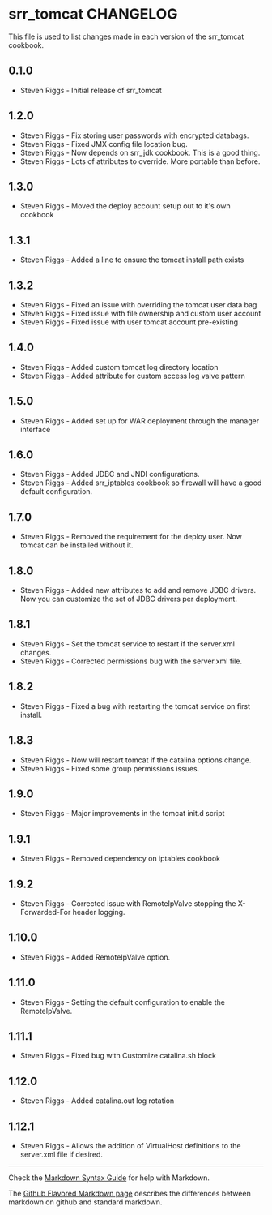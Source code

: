 srr_tomcat CHANGELOG
======================

This file is used to list changes made in each version of the srr_tomcat cookbook.

0.1.0
-----
- Steven Riggs - Initial release of srr_tomcat

1.2.0
-----
- Steven Riggs - Fix storing user passwords with encrypted databags.
- Steven Riggs - Fixed JMX config file location bug.
- Steven Riggs - Now depends on srr_jdk cookbook.  This is a good thing.
- Steven Riggs - Lots of attributes to override. More portable than before.

1.3.0
-----
- Steven Riggs - Moved the deploy account setup out to it's own cookbook

1.3.1
-----
- Steven Riggs - Added a line to ensure the tomcat install path exists

1.3.2
-----
- Steven Riggs - Fixed an issue with overriding the tomcat user data bag
- Steven Riggs - Fixed issue with file ownership and custom user account
- Steven Riggs - Fixed issue with user tomcat account pre-existing

1.4.0
-----
- Steven Riggs - Added custom tomcat log directory location
- Steven Riggs - Added attribute for custom access log valve pattern

1.5.0
-----
- Steven Riggs - Added set up for WAR deployment through the manager interface

1.6.0
-----
- Steven Riggs - Added JDBC and JNDI configurations.
- Steven Riggs - Added srr_iptables cookbook so firewall will have a good default configuration.

1.7.0
-----
- Steven Riggs - Removed the requirement for the deploy user.  Now tomcat can be installed without it.

1.8.0
-----
- Steven Riggs - Added new attributes to add and remove JDBC drivers. Now you can customize the set of JDBC drivers per deployment.

1.8.1
-----
- Steven Riggs - Set the tomcat service to restart if the server.xml changes.
- Steven Riggs - Corrected permissions bug with the server.xml file.

1.8.2
-----
- Steven Riggs - Fixed a bug with restarting the tomcat service on first install.

1.8.3
-----
- Steven Riggs - Now will restart tomcat if the catalina options change.
- Steven Riggs - Fixed some group permissions issues.

1.9.0
-----
- Steven Riggs - Major improvements in the tomcat init.d script

1.9.1
-----
- Steven Riggs - Removed dependency on iptables cookbook

1.9.2
-----
- Steven Riggs - Corrected issue with RemoteIpValve stopping the X-Forwarded-For header logging.

1.10.0
------
- Steven Riggs - Added RemoteIpValve option.

1.11.0
------
- Steven Riggs - Setting the default configuration to enable the RemoteIpValve.

1.11.1
------
- Steven Riggs - Fixed bug with Customize catalina.sh block

1.12.0
------
- Steven Riggs - Added catalina.out log rotation

1.12.1
------
- Steven Riggs - Allows the addition of VirtualHost definitions to the server.xml file if desired.


- - -
Check the [Markdown Syntax Guide](http://daringfireball.net/projects/markdown/syntax) for help with Markdown.

The [Github Flavored Markdown page](http://github.github.com/github-flavored-markdown/) describes the differences between markdown on github and standard markdown.
